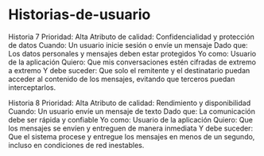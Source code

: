 # Historias-de-usuario

Historia 7
Prioridad: Alta
Atributo de calidad: Confidencialidad y protección de datos
Cuando: Un usuario inicie sesión o envíe un mensaje
Dado que: Los datos personales y mensajes deben estar protegidos
Yo como: Usuario de la aplicación
Quiero: Que mis conversaciones estén cifradas de extremo a extremo
Y debe suceder: Que solo el remitente y el destinatario puedan acceder al contenido de los mensajes, evitando que terceros puedan interceptarlos.

Historia 8
Prioridad: Alta
Atributo de calidad: Rendimiento y disponibilidad
Cuando: Un usuario envíe un mensaje de texto
Dado que: La comunicación debe ser rápida y confiable
Yo como: Usuario de la aplicación
Quiero: Que los mensajes se envíen y entreguen de manera inmediata
Y debe suceder: Que el sistema procese y entregue los mensajes en menos de un segundo, incluso en condiciones de red inestables.